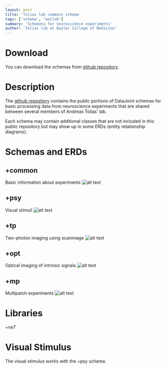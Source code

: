 ```yaml
---
layout: post
title: 'Tolias lab commons schema'
tags: ['schema', 'matlab']
summary: 'Schemata for neuroscience experiments'
author: 'Tolias lab at Baylor College of Medicine'
---
```


# Download

You can download the schemas from [github repository](https://github.com/atlab/commons).

# Description

The [github repository](https://github.com/atlab/commons) contains the public portions of DataJoint schemas for basic processing data 
from neuroscience experiments that are shared between several members of Andreas Tolias' lab.

Each schema may contain additional classes that are not included in this public repository
but may show up in some ERDs (entity relationship diagrams).

# Schemas and ERDs


+common
-----
Basic information about experiments
![alt text](https://raw.github.com/atlab/commons/master/schemas/+common/erd.png "ERD")

+psy
------
Visual stimuli 
![alt text](https://raw.github.com/atlab/commons/master/schemas/+psy/erd.png "ERD")

+tp
-----
Two-photon imaging using scanimage
![alt text](https://raw.github.com/atlab/commons/master/schemas/+tp/erd.png "ERD")

+opt
----
Optical imaging of intrinsic signals
![alt text](https://raw.github.com/atlab/commons/master/schemas/+opt/erd.png "ERD")

+mp
----
Multipatch experiments
![alt text](https://raw.github.com/atlab/commons/master/schemas/+mp/erd.png "ERD")

Libraries
======
+ne7 

Visual Stimulus
======
The visual stimulus works with the +psy schema.
